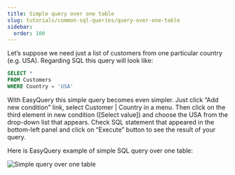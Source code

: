 ```yaml
---
title: Simple query over one table
slug: tutorials/common-sql-queries/query-over-one-table
sidebar:
  order: 100
---
```


Let’s suppose we need just a list of customers from one particular country (e.g. USA). Regarding SQL this query will look like:

```sql
SELECT * 
FROM Customers
WHERE Country = 'USA'
```

With EasyQuery this simple query becomes even simpler. Just click “Add new condition” link, select Customer | Country in a menu. Then click on the third element in new condition ([Select value]) and choose the USA from the drop-down list that appears. Check SQL statement that appeared in the bottom-left panel and click on “Execute” button to see the result of your query.

Here is EasyQuery example of simple SQL query over one table:

![Simple query over one table](https://files.aistant.com/korzh/easyquery-dotnet/images/query-example-01.png)
